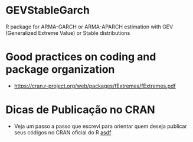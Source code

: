 #   GEVStableGarch

R package for ARMA-GARCH or ARMA-APARCH estimation with GEV (Generalized Extreme Value) or Stable distributions

# Good practices on coding and package organization

- https://cran.r-project.org/web/packages/fExtremes/fExtremes.pdf

# Dicas de Publicação no CRAN 

- Veja um passo a passo que escrevi para orientar quem deseja publicar seus códigos no CRAN oficial do R [asdf](https://github.com/thiagopod17/GEVStableGarch/blob/master/Dicas%20para%20Publicac%CC%A7a%CC%83o%20Pacotes%20no%20CRAN.pdf)
